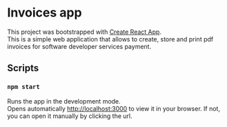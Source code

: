 # Invoices app

This project was bootstrapped with [Create React App](https://github.com/facebook/create-react-app).\
This is a simple web application that allows to create, store and print pdf invoices for software developer services payment.

## Scripts

### `npm start`

Runs the app in the development mode.\
Opens automatically [http://localhost:3000](http://localhost:3000) to view it in your browser. 
If not, you can open it manually by clicking the url.